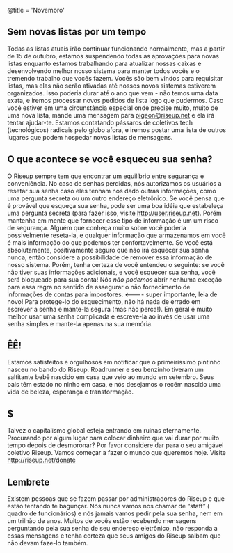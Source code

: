 @title = 'Novembro'

## Sem novas listas por um tempo

Todas as listas atuais irão continuar funcionando normalmente, mas a partir de 15 de outubro, estamos suspendendo todas as aprovações para novas listas enquanto estamos trabalhando para atualizar nossas caixas e desenvolvendo melhor nosso sistema para manter todos vocês e o tremendo trabalho que vocês fazem. Vocês são bem vindos para requisitar listas, mas elas não serão ativadas até nossos novos sistemas estiverem organizados. Isso poderia durar até o ano que vem - não temos uma data exata, e iremos processar novos pedidos de lista logo que pudermos. Caso você estiver em uma circunstância especial onde precise muito, muito de uma nova lista, mande uma mensagem para pigeon@riseup.net e ela irá tentar ajudar-te. Estamos contatando pássaros de coletivos tech (tecnológicos) radicais pelo globo afora, e iremos postar uma lista de outros lugares que podem hospedar novas listas de mensagens.

## O que acontece se você esqueceu sua senha?

O Riseup sempre tem que encontrar um equilíbrio entre segurança e conveniência. No caso de senhas perdidas, nós autorizamos os usuários a resetar sua senha caso eles tenham nos dado outras informações, como uma pergunta secreta ou um outro endereço eletrônico. Se você pensa que é provável que esqueça sua senha, pode ser uma boa idéia que estabeleça uma pergunta secreta (para fazer isso, visite http://user.riseup.net). Porém mantenha em mente que fornecer esse tipo de informação é um um risco de segurança. Alguém que conheça muito sobre você poderia possivelmente reseta-la, e qualquer informação que armazenamos em você é mais informação do que podemos ter confortavelmente.
Se você está absolutamente, positivamente seguro que não irá esquecer sua senha nunca, então considere a possibilidade de remover essa informação de nosso sistema. Porém, tenha certeza de você entendeu o seguinte: se você não tiver suas informações adicionais, e você esquecer sua senha, você será bloqueado para sua conta! Nós *não podemos* abrir nenhuma exceção para essa regra no sentido de assegurar o não fornecimento de informações de contas para impostores. <---- super importante, leia de novo!
Para protege-lo do esquecimento, não há nada de errado em escrever a senha e mante-la segura (mas não perca!). Em geral é muito melhor usar uma senha complicada e escreve-la ao invés de usar uma senha simples e mante-la apenas na sua memória.

## ÊÊ!

Estamos satisfeitos e orgulhosos em notificar que o primeiríssimo pintinho nasceu no bando do Riseup. Roadrunner e seu benzinho tiveram um saltitante bebê nascido em casa que veio ao mundo em setembro. Seus pais têm estado no ninho em casa, e nós desejamos o recém nascido uma vida de beleza, esperança e transformação.

## $

Talvez o capitalismo global esteja entrando em ruínas eternamente. Procurando por algum lugar para colocar dinheiro que vai durar por muito tempo depois de desmoronar? Por favor considere dar para o seu amigável coletivo Riseup. Vamos começar a fazer o mundo que queremos hoje. Visite http://riseup.net/donate

## Lembrete

Existem pessoas que se fazem passar por administradores do Riseup e que estão tentando te bagunçar. Nós nunca vamos nos chamar de “staff” ( quadro de funcionários) e nós jamais vamos pedir pela sua senha, nem em um trilhão de anos. Muitos de vocês estão recebendo mensagens perguntando pela sua senha de seu endereço eletrônico, não responda a essas mensagens e tenha certeza que seus amigos do Riseup saibam que não devam faze-lo também.
